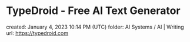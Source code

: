 # TypeDroid - Free AI Text Generator

created: January 4, 2023 10:14 PM (UTC)
folder: AI Systems / AI | Writing
url: https://typedroid.com